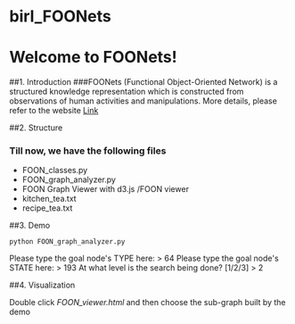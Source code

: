 # birl_FOONets

Welcome to FOONets!
===================

##1. Introduction
###FOONets (Functional Object-Oriented Network) is a structured knowledge representation which is constructed from observations of human activities and manipulations.  More details, please refer to the website [Link](http://www.foonets.com/index.html)


##2.  Structure 
### Till now, we have the following files

 - FOON_classes.py      
 - FOON_graph_analyzer.py
 - FOON Graph Viewer with d3.js  /FOON viewer
 - kitchen_tea.txt
 - recipe_tea.txt

##3. Demo

    python FOON_graph_analyzer.py 
Please type the goal node's TYPE here: > 64
Please type the goal node's STATE here: > 193
At what level is the search being done? [1/2/3] > 2

##4. Visualization

Double click *FOON_viewer.html* and then choose the sub-graph built by the demo